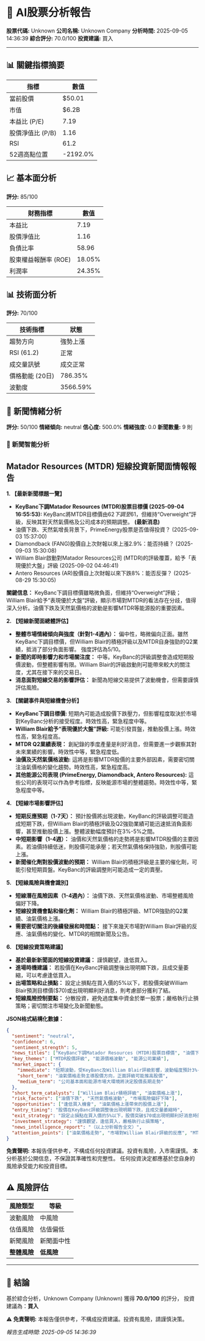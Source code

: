 # 🤖 AI股票分析報告

**股票代碼:** Unknown
**公司名稱:** Unknown Company
**分析時間:** 2025-09-05 14:36:39
**綜合評分:** 70.0/100
**投資建議:** 買入

---

## 📊 關鍵指標摘要

| 指標 | 數值 |
|------|------|
| 當前股價 | $50.01 |
| 市值 | $6.2B |
| 本益比 (P/E) | 7.19 |
| 股價淨值比 (P/B) | 1.16 |
| RSI | 61.2 |
| 52週高點位置 | -2192.0% |

## 📈 基本面分析

**評分:** 85/100

| 財務指標 | 數值 |
|----------|------|
| 本益比 | 7.19 |
| 股價淨值比 | 1.16 |
| 負債比率 | 58.96 |
| 股東權益報酬率 (ROE) | 18.05% |
| 利潤率 | 24.35% |

## 📊 技術面分析

**評分:** 70/100

| 技術指標 | 狀態 |
|----------|------|
| 趨勢方向 | 強勢上漲 |
| RSI (61.2) | 正常 |
| 成交量訊號 | 成交正常 |
| 價格動能 (20日) | 786.35% |
| 波動度 | 3566.59% |

## 📰 新聞情緒分析

**評分:** 50/100
**情緒傾向:** neutral
**信心度:** 500.0%
**情緒強度:** 0.0
**新聞數量:** 9 則

### 🧠 新聞智能分析
## Matador Resources (MTDR) 短線投資新聞面情報報告

**1. 【最新新聞標題一覽】**

* **KeyBanc下調Matador Resources (MTDR)股票目標價 (2025-09-04 16:55:53):** KeyBanc將MTDR目標價由$62下調至$61，但維持“Overweight”評級，反映其對天然氣價格及公司成本的預期調整。  **(最新消息)**
* 油價下跌、天然氣增長背景下，PrimeEnergy股票是否值得投資？ (2025-09-03 15:37:00)
* Diamondback (FANG)股價自上次財報以來上漲2.9%：能否持續？ (2025-09-03 15:30:08)
* William Blair啟動對Matador Resources公司 (MTDR)的評級覆蓋，給予「表現優於大盤」評級 (2025-09-02 04:46:41)
* Antero Resources (AR)股價自上次財報以來下跌8%：能否反彈？ (2025-08-29 15:30:05)

**關鍵信息：** KeyBanc下調目標價雖略微負面，但維持“Overweight”評級；William Blair給予“表現優於大盤”評級，顯示市場對MTDR的看法存在分歧，值得深入分析。油價下跌及天然氣價格的波動是影響MTDR等能源股的重要因素。


**2. 【短線新聞面總體評估】**

* **整體市場情緒傾向與強度（針對1-4週內）：**  偏中性，略微偏向正面。雖然KeyBanc下調目標價，但William Blair的積極評級以及MTDR自身強勁的Q2業績，抵消了部分負面影響。  強度評估為5/10。
* **新聞的即時影響力和市場關注度：**  中等。KeyBanc的評級調整會造成短期股價波動，但整體影響有限。William Blair的評級啟動則可能帶來較大的關注度，尤其在接下來的交易日。
* **消息面對短線交易的影響評估：**  新聞為短線交易提供了波動機會，但需要謹慎評估風險。


**3. 【關鍵事件與短線機會分析】**

* **KeyBanc下調目標價:**  短期內可能造成股價下跌壓力，但影響程度取決於市場對KeyBanc分析的接受程度。時效性高，緊急程度中等。
* **William Blair給予“表現優於大盤”評級:**  可能引發買盤，推動股價上漲。時效性高，緊急程度高。
* **MTDR Q2業績表現：**  創紀錄的季度產量是利好消息，但需要進一步觀察其對未來業績的影響。時效性中等，緊急程度低。
* **油價及天然氣價格波動:**  這將是影響MTDR股價的主要外部因素，需要密切關注油氣價格的變化趨勢。時效性高，緊急程度高。
* **其他能源公司表現 (PrimeEnergy, Diamondback, Antero Resources):**  這些公司的表現可以作為參考指標，反映能源市場的整體趨勢。時效性中等，緊急程度中等。


**4. 【短線市場影響評估】**

* **短期反應預期（1-7天）：**  預計股價將出現波動，KeyBanc的評級調整可能造成短期下跌，但William Blair的積極評級及Q2強勁業績可能迅速抵消負面影響，甚至推動股價上漲。整體波動幅度預計在3%-5%之間。
* **中短期影響（1-4週）：**  油價和天然氣價格的走勢將是影響MTDR股價的主要因素。若油價持續低迷，則股價可能承壓；若天然氣價格保持強勁，則股價可能上漲。
* **新聞催化劑對股價波動的預期：**  William Blair的積極評級是主要的催化劑，可能引發短期買盤。KeyBanc的評級調整則可能造成一定的賣壓。


**5. 【短線風險與機會識別】**

* **短線潛在風險因素（1-4週內）：**  油價下跌、天然氣價格波動、市場整體風險偏好下降。
* **短線投資機會點和催化劑：**  William Blair的積極評級、MTDR強勁的Q2業績、油氣價格上漲。
* **需要密切關注的後續發展和時間點：**  接下來幾天市場對William Blair評級的反應、油氣價格的變化、MTDR的相關新聞及公告。


**6. 【短線投資策略建議】**

* **基於最新新聞面的短線投資建議：**  謹慎觀望，逢低買入。
* **進場時機建議：**  若股價在KeyBanc評級調整後出現明顯下跌，且成交量萎縮，可以考慮逢低買入。
* **出場策略和止損點：**  設定止損點在買入價的5%以下，若股價突破William Blair預測目標價($70)或出現明顯利好消息，則考慮部分獲利了結。
* **短線風險控制要點：**  分散投資，避免過度集中資金於單一股票；嚴格執行止損策略；密切關注市場變化及新聞動態。


**JSON格式結構化數據：**

```json
{
  "sentiment": "neutral",
  "confidence": 6,
  "sentiment_strength": 5,
  "news_titles": ["KeyBanc下調Matador Resources (MTDR)股票目標價", "油價下跌、天然氣增長背景下，PrimeEnergy股票是否值得投資？", "Diamondback (FANG)股價自上次財報以來上漲2.9%：能否持續？", "William Blair啟動對Matador Resources公司 (MTDR)的評級覆蓋，給予「表現優於大盤」評級", "Antero Resources (AR)股價自上次財報以來下跌8%：能否反彈？"],
  "key_themes": ["MTDR股價評級", "能源價格波動", "能源公司業績"],
  "market_impact": {
    "immediate": "短期波動，受KeyBanc及William Blair評級影響，波動幅度預計3%-5%",
    "short_term": "油氣價格走勢主導股價方向，正面評級可能推高股價",
    "medium_term": "公司基本面和能源市場大環境將決定股價長期走勢"
  },
  "short_term_catalysts": ["William Blair積極評級", "油氣價格上漲"],
  "risk_factors": ["油價下跌", "天然氣價格波動", "市場風險偏好下降"],
  "opportunities": ["逢低買入機會", "油氣價格上漲帶來的股價上漲"],
  "entry_timing": "股價在KeyBanc評級調整後出現明顯下跌，且成交量萎縮時",
  "exit_strategy": "設定止損點在買入價的5%以下，股價突破$70或出現明顯利好消息時部分獲利了結",
  "investment_strategy": "謹慎觀望，逢低買入，嚴格執行止損策略",
  "news_intelligence_report": "（以上分析報告全文）",
  "attention_points": ["油氣價格走勢", "市場對William Blair評級的反應", "MTDR公司公告"]
}
```

**免責聲明:** 本報告僅供參考，不構成任何投資建議。投資有風險，入市需謹慎。  本分析基於公開信息，不保證其準確性和完整性。  任何投資決定都應基於您自身的風險承受能力和投資目標。


## ⚠️ 風險評估

| 風險類型 | 等級 |
|----------|------|
| 波動風險 | 中風險 |
| 估值風險 | 估值偏低 |
| 新聞風險 | 新聞面中性 |
| **整體風險** | **低風險** |

---

## 📝 結論

基於綜合分析，Unknown Company (Unknown) 獲得 **70.0/100** 的評分，
投資建議為：**買入**

⚠️ **免責聲明:** 本報告僅供參考，不構成投資建議。投資有風險，請謹慎決策。

*報告生成時間: 2025-09-05 14:36:39*